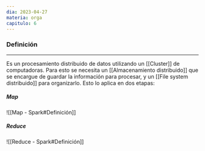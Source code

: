 ```yaml
---
dia: 2023-04-27
materia: orga
capitulo: 6
---
```

### Definición
---
Es un procesamiento distribuido de datos utilizando un [[Cluster]] de computadoras. Para esto se necesita un [[Almacenamiento distribuido]] que se encargue de guardar la información para procesar, y un [[File system distribuido]] para organizarlo. Esto lo aplica en dos etapas:

##### Map
![[Map - Spark#Definición]]


##### Reduce
![[Reduce - Spark#Definición]]